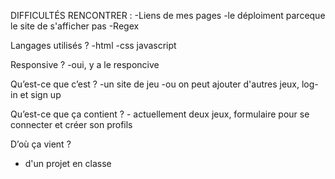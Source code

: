 DIFFICULTÉS RENCONTRER : 
  -Liens de mes pages
  -le déploiment parceque le site de s'afficher pas
  -Regex

Langages utilisés ?
  -html
  -css
  javascript
  
Responsive ?
   -oui, y a le responcive
   
Qu’est-ce que c’est ? 
  -un site de jeu
  -ou on peut ajouter d'autres jeux, log-in et sign up
  
Qu’est-ce que ça contient ? 
    - actuellement deux jeux, formulaire pour se connecter et créer son profils
    
D’où ça vient ? 
  - d'un projet en classe

